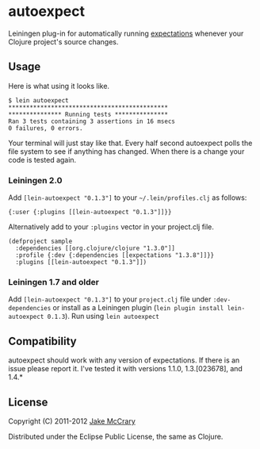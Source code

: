 # autoexpect

Leiningen plug-in for automatically running [expectations](https://github.com/jaycfields/expectations) whenever your Clojure project's source changes.

## Usage

Here is what using it looks like. 

    $ lein autoexpect
    *********************************************
    *************** Running tests ***************
    Ran 3 tests containing 3 assertions in 16 msecs
    0 failures, 0 errors.

Your terminal will just stay like that. Every half second autoexpect polls the file system to see if anything has changed. When there is a change your code is tested again.

### Leiningen 2.0

Add `[lein-autoexpect "0.1.3"]` to your `~/.lein/profiles.clj` as
follows:

    {:user {:plugins [[lein-autoexpect "0.1.3"]]}}
    
Alternatively add to your `:plugins` vector in your project.clj file.
   
    (defproject sample
      :dependencies [[org.clojure/clojure "1.3.0"]]
      :profile {:dev {:dependencies [[expectations "1.3.8"]]}}
      :plugins [[lein-autoexpect "0.1.3"]])

### Leiningen 1.7 and older

Add `[lein-autoexpect "0.1.3"]` to your `project.clj` file under `:dev-dependencies` or install as a Leiningen plugin (`lein plugin install lein-autoexpect 0.1.3`). Run using `lein autoexpect`


## Compatibility

autoexpect should work with any version of expectations. If there is
an issue please report it. I've tested it with versions 1.1.0, 1.3.[023678], and 1.4.*

## License

Copyright (C) 2011-2012 [Jake McCrary](http://jakemccrary.com)

Distributed under the Eclipse Public License, the same as Clojure.

